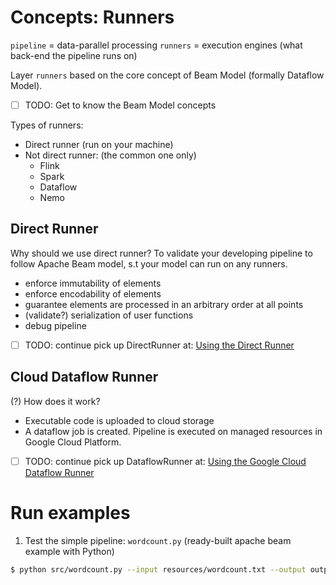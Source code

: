 # Concepts: Runners

`pipeline` = data-parallel processing
`runners` = execution engines (what back-end the pipeline runs on)

Layer `runners` based on the core concept of Beam Model (formally Dataflow Model).

- [ ] TODO: Get to know the Beam Model concepts

Types of runners:

- Direct runner (run on your machine)
- Not direct runner: (the common one only)
    + Flink
    + Spark
    + Dataflow
    + Nemo

## Direct Runner

Why should we use direct runner? To validate your developing pipeline to follow Apache Beam model, s.t your model can run on any runners.

- enforce immutability of elements
- enforce encodability of elements
- guarantee elements are processed in an arbitrary order at all points
- (validate?) serialization of user functions
- debug pipeline

- [ ] TODO: continue pick up DirectRunner at: [Using the Direct Runner](https://beam.apache.org/documentation/runners/direct/)

## Cloud Dataflow Runner

(?) How does it work?

- Executable code is uploaded to cloud storage
- A dataflow job is created. Pipeline is executed on managed resources in Google Cloud Platform.

- [ ] TODO: continue pick up DataflowRunner at: [Using the Google Cloud Dataflow Runner](https://beam.apache.org/documentation/runners/dataflow/)

# Run examples

1. Test the simple pipeline: `wordcount.py` (ready-built apache beam example with Python)

```bash
$ python src/wordcount.py --input resources/wordcount.txt --output output/wordcount.txt
```
